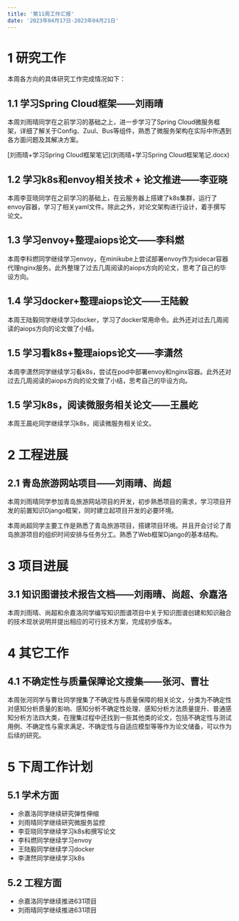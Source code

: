 ```yaml
---
title: '第11周工作汇报'
date: '2023年04月17日-2023年04月21日'
---
```


<!-- 只允许使用一级标题和二级标题 -->

# 1 研究工作

本周各方向的具体研究工作完成情况如下：

## 1.1 学习Spring Cloud框架——刘雨晴

本周刘雨晴同学在之前学习的基础之上，进一步学习了Spring Cloud微服务框架，详细了解关于Config、Zuul、Bus等组件，熟悉了微服务架构在实际中所遇到各方面问题及其解决方案。

<!-- 注意该超链接应该如何使用，不需要进行手动的编号，注意附件名不能有任何的空格 -->
[刘雨晴+学习Spring Cloud框架笔记](刘雨晴+学习Spring Cloud框架笔记.docx)

## 1.2 学习k8s和envoy相关技术 + 论文推进——李亚晓

本周李亚晓同学在之前学习的基础上，在云服务器上搭建了k8s集群，运行了envoy容器，学习了相关yaml文件。除此之外，对论文架构进行设计，着手撰写论文。

## 1.3 学习envoy+整理aiops论文——李科燃

本周李科燃同学继续学习envoy，在minikube上尝试部署envoy作为sidecar容器代理nginx服务。此外整理了过去几周阅读的aiops方向的论文，思考了自己的毕设方向。

## 1.4 学习docker+整理aiops论文——王陆毅

本周王陆毅同学继续学习docker，学习了docker常用命令。此外还对过去几周阅读的aiops方向的论文做了小结。

## 1.5 学习看k8s+整理aiops论文——李潇然

本周李潇然同学继续学习看k8s，尝试在pod中部署envoy和nginx容器。此外还对过去几周阅读的aiops方向的论文做了小结，思考自己的毕设方向。


## 1.5 学习k8s，阅读微服务相关论文——王晨屹

本周王晨屹同学继续学习k8s，阅读微服务相关论文。

# 2 工程进展

## 2.1 青岛旅游网站项目——刘雨晴、尚超

本周刘雨晴同学参加青岛旅游网站项目的开发，初步熟悉项目的需求，学习项目开发的前置知识Django框架，同时建立起项目开发的必要环境。

本周尚超同学主要工作是熟悉了青岛旅游项目，搭建项目环境。并且开会讨论了青岛旅游项目的组织时间安排与任务分工。熟悉了Web框架Django的基本结构。

# 3 项目进展

## 3.1 知识图谱技术报告文档——刘雨晴、尚超、佘嘉洛

本周刘雨晴、尚超和佘嘉洛同学编写知识图谱项目中关于知识图谱创建和知识融合的技术现状说明并提出相应的可行技术方案，完成初步版本。

# 4 其它工作

## 4.1 不确定性与质量保障论文搜集——张河、曹壮

本周张河同学与曹壮同学搜集了不确定性与质量保障的相关论文，分类为不确定性对感知分析质量的影响、感知分析不确定性处理、感知分析方法质量提升、普通感知分析方法四大类，在搜集过程中还找到一些其他类的论文，包括不确定性与测试用例、不确定性与需求满足、不确定性与自适应模型等等作为论文储备，可以作为后续的研究。

# 5 下周工作计划

## 5.1 学术方面

+ 佘嘉洛同学继续研究弹性伸缩
+ 刘雨晴同学继续研究微服务监控
+ 李亚晓同学继续学习k8s和撰写论文
+ 李科燃同学继续学习envoy
+ 王陆毅同学继续学习docker
+ 李潇然同学继续学习k8s

## 5.2 工程方面

+ 佘嘉洛同学继续推进631项目
+ 刘雨晴同学继续推进631项目
